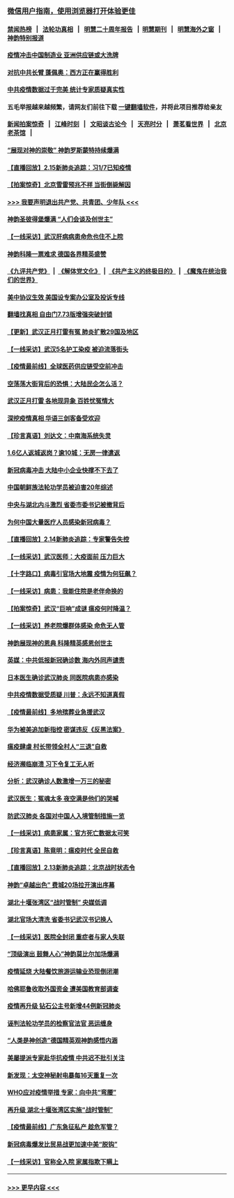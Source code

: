 ### [微信用户指南，使用浏览器打开体验更佳](https://github.com/gfw-breaker/banned-news1/blob/master/indexes/wechat-guide.md?t=0)
#### [禁闻热榜](热点新闻.md?t=0)  &nbsp;&nbsp;|&nbsp;&nbsp; [法轮功真相](https://github.com/gfw-breaker/truth/blob/master/README.md?t=0) &nbsp;&nbsp;|&nbsp;&nbsp; [明慧二十周年报告](https://github.com/gfw-breaker/mh-reports/blob/master/README.md?t=0) &nbsp;&nbsp;|&nbsp;&nbsp;[明慧期刊](https://github.com/gfw-breaker/mh-qikan) &nbsp;&nbsp;|&nbsp;&nbsp; [明慧海外之窗](https://github.com/gfw-breaker/mh-news/blob/master/README.md?t=0) &nbsp;&nbsp;|&nbsp;&nbsp; [神韵特别报道](https://github.com/gfw-breaker/mh-news/blob/master/shenyun.md?t=0)
#### [疫情冲击中国制造业 亚洲供应链或大洗牌](../pages/nf4514/n11871629.md?t=02160511) 
#### [对抗中共长臂 蓬佩奥：西方正在赢得胜利](../pages/nf4514/n11871500.md?t=02160511) 
#### [中共疫情数据过于完美 统计专家质疑真实性](../pages/nf4514/n11870197.md?t=02160511) 
#### 五毛举报越来越频繁，请网友们前往下载 [一键翻墙软件](https://github.com/gfw-breaker/ssr-accounts)，并将此项目推荐给亲友
#### [新闻拍案惊奇](https://github.com/gfw-breaker/banned-news1/blob/master/pages/link4.md) &nbsp;&nbsp;|&nbsp;&nbsp; [江峰时刻](https://github.com/gfw-breaker/banned-news1/blob/master/pages/link4.md) &nbsp;&nbsp;|&nbsp;&nbsp; [文昭谈古论今](https://github.com/gfw-breaker/banned-news1/blob/master/pages/link4.md) &nbsp;&nbsp;|&nbsp;&nbsp; [天亮时分](https://github.com/gfw-breaker/banned-news1/blob/master/pages/link4.md) &nbsp;&nbsp;|&nbsp;&nbsp; [萧茗看世界](https://github.com/gfw-breaker/banned-news1/blob/master/pages/link4.md) &nbsp;&nbsp;|&nbsp;&nbsp; [北京老茶馆](https://github.com/gfw-breaker/banned-news1/blob/master/pages/link4.md) &nbsp;&nbsp;|&nbsp;&nbsp; 
#### [“展现对神的崇敬” 神韵罗斯蒙特持续爆满](../pages/nf4514/n11871152.md?t=02160511) 
#### [【直播回放】2.15新肺炎追踪：习1/7已知疫情](../pages/nf4514/n11871276.md?t=02160511) 
#### [【拍案惊奇】北京雪雷预兆不祥 当街倒毙解因](../pages/nf4514/n11870203.md?t=02160511) 
#### [>>> 我要声明退出共产党、共青团、少年队 <<<](https://github.com/begood0513/goodnews/blob/master/quit/letter.md) 
#### [神韵圣彼得堡爆满 “人们会谈及创世主”](../pages/nf4514/n11871031.md?t=02160511) 
#### [【一线采访】武汉肝病病患命危也住不上院](../pages/nf4514/n11870591.md?t=02160511) 
#### [神韵科隆一票难求 德国各界精英盛赞](../pages/nf4514/n11870655.md?t=02160511) 
#### [《九评共产党》](https://github.com/begood0513/9ping.md/blob/master/README.md) &nbsp;|&nbsp; [《解体党文化》](../../../../jtdwh.md/blob/master/README.md)  &nbsp;|&nbsp; [《共产主义的终极目的》](../../../../gczydzjmd.md/blob/master/README.md) &nbsp;|&nbsp; [《魔鬼在统治我们的世界》](../../../../mgztzwmdsj.md/blob/master/README.md) 
#### [美中协议生效 美国设专案办公室及投诉专线](../pages/nf4514/n11870266.md?t=02160511) 
#### [翻墙找真相 自由门7.73版增强突破封锁](../pages/nf4514/n11869569.md?t=02160511) 
#### [【更新】武汉正月打雷有冤 肺炎扩散29国及地区](../pages/nf4514/n11801312.md?t=02160511) 
#### [【一线采访】武汉5名护工染疫 被迫流落街头](../pages/nf4514/n11870054.md?t=02160511) 
#### [【疫情最前线】全球医药供应链受空前冲击](../pages/nf4514/n11869614.md?t=02160511) 
#### [空荡荡大街背后的恐惧：大陆民企怎么活？](../pages/nf4514/n11869676.md?t=02160511) 
#### [武汉正月打雷 各地现异象 百姓忧冤情大](../pages/nf4514/n11869531.md?t=02160511) 
#### [深挖疫情真相 华语三剑客备受欢迎](../pages/nf4514/n11867482.md?t=02160511) 
#### [【珍言真语】刘达文：中南海系统失灵](../pages/nf4514/n11869465.md?t=02160511) 
#### [1.6亿人返城返岗？逾10城：无房一律遣返](../pages/nf4514/n11869360.md?t=02160511) 
#### [新冠病毒冲击 大陆中小企业快撑不下去了](../pages/nf4514/n11869259.md?t=02160511) 
#### [中国朝鲜族法轮功学员被迫害20年综述](../pages/nf4514/n11846618.md?t=02160511) 
#### [中央与湖北内斗激烈 省委市委书记被撤背后](../pages/nf4514/n11868325.md?t=02160511) 
#### [为何中国大量医疗人员感染新冠病毒？](../pages/nf4514/n11869001.md?t=02160511) 
#### [【直播回放】2.14新肺炎追踪：专家警告失控](../pages/nf4514/n11868930.md?t=02160511) 
#### [【一线采访】武汉医师：大疫面前 压力巨大](../pages/nf4514/n11868829.md?t=02160511) 
#### [【十字路口】病毒引官场大地震 疫情为何狂飙？](../pages/nf4514/n11867660.md?t=02160511) 
#### [【一线采访】病患：我能住院是老伴命换的](../pages/nf4514/n11867769.md?t=02160511) 
#### [【拍案惊奇】武汉“巨响”成谜 瘟疫何时降温？](../pages/nf4514/n11867555.md?t=02160511) 
#### [【一线采访】养老院爆群体感染 命危无人管](../pages/nf4514/n11868341.md?t=02160511) 
#### [神韵展现神的恩典 科隆精英感恩创世主](../pages/nf4514/n11867850.md?t=02160511) 
#### [英媒：中共低报新冠确诊数 海内外同声谴责](../pages/nf4514/n11867421.md?t=02160511) 
#### [日本医生确诊武汉肺炎 同医院病患亦感染](../pages/nf4514/n11867779.md?t=02160511) 
#### [中共疫情数据受质疑 川普：永远不知道真假](../pages/nf4514/n11867195.md?t=02160511) 
#### [【疫情最前线】多地殡葬业急援武汉](../pages/nf4514/n11866914.md?t=02160511) 
#### [华为被美追加新指控 密谋违反《反黑法案》](../pages/nf4514/n11867191.md?t=02160511) 
#### [瘟疫肆虐 村长带领全村人“三退”自救](../pages/nf4514/n11861714.md?t=02160511) 
#### [经济濒临崩溃 习下令复工无人听](../pages/nf4514/n11867269.md?t=02160511) 
#### [分析：武汉确诊人数激增一万三的秘密](../pages/nf4514/n11866187.md?t=02160511) 
#### [武汉医生：冤魂太多 夜空满是他们的哭喊](../pages/nf4514/n11867107.md?t=02160511) 
#### [防武汉肺炎 各国对中国人入境管制措施一览](../pages/nf4514/n11838726.md?t=02160511) 
#### [【一线采访】病患家属：官方死亡数据太可笑](../pages/nf4514/n11866840.md?t=02160511) 
#### [【珍言真语】陈竟明：瘟疫时代 全民自救](../pages/nf4514/n11866765.md?t=02160511) 
#### [【直播回放】2.13新肺炎追踪：北京战时状态令](../pages/nf4514/n11866261.md?t=02160511) 
#### [神韵“卓越出色” 费城20场拉开演出序幕](../pages/nf4514/n11866232.md?t=02160511) 
#### [湖北十堰张湾区“战时管制” 央媒低调](../pages/nf4514/n11866013.md?t=02160511) 
#### [湖北官场大清洗 省委书记武汉书记换人](../pages/nf4514/n11865112.md?t=02160511) 
#### [【一线采访】医院全封闭 重症者与家人失联](../pages/nf4514/n11864778.md?t=02160511) 
#### [“顶级演出 鼓舞人心”神韵莫比尔加场爆满](../pages/nf4514/n11865855.md?t=02160511) 
#### [疫情延烧 大陆餐饮旅游运输业恐现倒闭潮](../pages/nf4514/n11865608.md?t=02160511) 
#### [哈佛耶鲁收取外国资金 遭美国教育部调查](../pages/nf4514/n11864950.md?t=02160511) 
#### [疫情再升级 钻石公主号新增44例新冠肺炎](../pages/nf4514/n11865033.md?t=02160511) 
#### [诬判法轮功学员的检察官法官 恶运缠身](../pages/nf4514/n11864380.md?t=02160511) 
#### [“人类是神创造”德国精英观神韵感悟内涵](../pages/nf4514/n11865185.md?t=02160511) 
#### [美屡提派专家赴华抗疫情 中共迟不批引关注](../pages/nf4514/n11864719.md?t=02160511) 
#### [新发现：太空神秘射电暴每16天重复一次](../pages/nf4514/n11864923.md?t=02160511) 
#### [WHO应对疫情举措 专家：向中共“弯腰”](../pages/nf4514/n11864727.md?t=02160511) 
#### [再升级 湖北十堰张湾区实施“战时管制”](../pages/nf4514/n11864771.md?t=02160511) 
#### [【疫情最前线】广东急征私产 趁危军管？](../pages/nf4514/n11864205.md?t=02160511) 
#### [新冠病毒爆发比贸易战更加速中美“脱钩”](../pages/nf4514/n11864470.md?t=02160511) 
#### [【一线采访】官称全入院 家属指欺下瞒上](../pages/nf4514/n11864466.md?t=02160511) 

----
#### [ >>> 更早内容 <<< ](../indexes/nf4514-earlier.md)

